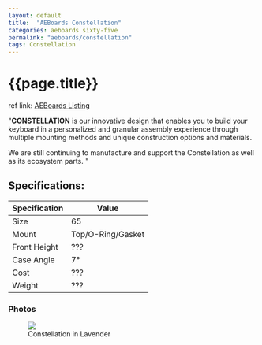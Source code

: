 ```yaml
---
layout: default
title:  "AEBoards Constellation"
categories: aeboards sixty-five
permalink: "aeboards/constellation"
tags: Constellation
---
```

# {{page.title}}

ref link: [AEBoards Listing](https://www.aeboards.com/constellation)

"**CONSTELLATION** is our innovative design that enables you to build your keyboard in a personalized and granular assembly experience through multiple mounting methods and unique construction options and materials.

We are still continuing to manufacture and support the Constellation as well as its ecosystem parts.
"

## Specifications:

| Specification | Value |
|---|---|
| Size | 65 |
| Mount | Top/O-Ring/Gasket |
| Front Height | ??? |
| Case Angle | 7° |
| Cost | ??? |
| Weight | ??? |

### Photos
<figure>
  <img src="{{ 'assets/images/aeboards/constellation/constellation-lav.png' | relative_url }}">
  <figcaption>Constellation in Lavender</figcaption>
</figure>
